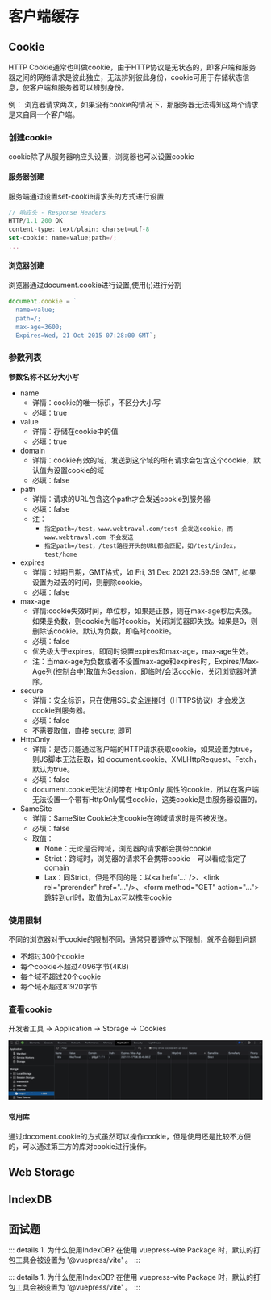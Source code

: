 # 客户端缓存

## Cookie
HTTP Cookie通常也叫做cookie，由于HTTP协议是无状态的，即客户端和服务器之间的网络请求是彼此独立，无法辨别彼此身份，cookie可用于存储状态信息，使客户端和服务器可以辨别身份。

例： 浏览器请求两次，如果没有cookie的情况下，那服务器无法得知这两个请求是来自同一个客户端。

### 创建cookie
cookie除了从服务器响应头设置，浏览器也可以设置cookie

#### 服务器创建
服务端通过设置set-cookie请求头的方式进行设置
```javascript
// 响应头 - Response Headers
HTTP/1.1 200 OK 
content-type: text/plain; charset=utf-8
set-cookie: name=value;path=/;
...
```


#### 浏览器创建
浏览器通过document.cookie进行设置,使用(;)进行分割 
```javascript
document.cookie = `
  name=value;
  path=/;
  max-age=3600;
  Expires=Wed, 21 Oct 2015 07:28:00 GMT`;
```

### 参数列表
**参数名称不区分大小写**
  - name
    - 详情：cookie的唯一标识，不区分大小写
    - 必填：true
  - value
    - 详情：存储在cookie中的值
    - 必填：true
  - domain
    - 详情：cookie有效的域，发送到这个域的所有请求会包含这个cookie，默认值为设置cookie的域
    - 必填：false
  - path
    - 详情：请求的URL包含这个path才会发送cookie到服务器
    - 必填：false
    - 注：
      - ```指定path=/test，www.webtraval.com/test 会发送cookie，而 www.webtraval.com 不会发送```
      - ```指定path=/test，/test路径开头的URL都会匹配，如/test/index，test/home```
  - expires
    - 详情：过期日期，GMT格式，如 Fri, 31 Dec 2021 23:59:59 GMT, 如果设置为过去的时间，则删除cookie。
    - 必填：false
  - max-age
    - 详情:cookie失效时间，单位秒，如果是正数，则在max-age秒后失效。如果是负数，则cookie为临时cookie，关闭浏览器即失效。如果是0，则删除该cookie。默认为负数，即临时cookie。
    - 必填：false
    - 优先级大于expires，即同时设置expires和max-age，max-age生效。
    - 注：当max-age为负数或者不设置max-age和expires时，Expires/Max-Age列(控制台中)取值为Session，即临时/会话cookie，关闭浏览器时清除。
  - secure
    - 详情：安全标识，只在使用SSL安全连接时（HTTPS协议）才会发送cookie到服务器。
    - 必填：false
    - 不需要取值，直接 secure; 即可
  - HttpOnly
    - 详情：是否只能通过客户端的HTTP请求获取cookie，如果设置为true，则JS脚本无法获取，如 document.cookie、XMLHttpRequest、Fetch，默认为true。
    - 必填：false
    - document.cookie无法访问带有 HttpOnly 属性的cookie，所以在客户端无法设置一个带有HttpOnly属性cookie，这类cookie是由服务器设置的。
  - SameSite
    - 详情：SameSite Cookie决定cookie在跨域请求时是否被发送。
    - 必填：false
    - 取值：
      - None：无论是否跨域，浏览器的请求都会携带cookie
      - Strict：跨域时，浏览器的请求不会携带cookie - 可以看成指定了domain
      - Lax：同Strict，但是不同的是：以\<a hef='...' />、\<link rel="prerender" href="..."/>、\<form method="GET" action="...">跳转到url时，取值为Lax可以携带cookie


### 使用限制
不同的浏览器对于cookie的限制不同，通常只要遵守以下限制，就不会碰到问题
  - 不超过300个cookie
  - 每个cookie不超过4096字节(4KB)
  - 每个域不超过20个cookie
  - 每个域不超过81920字节

### 查看cookie
开发者工具 -> Application -> Storage -> Cookies

<img src='/images/check_cookie.png'>

#### 常用库 
通过docoment.cookie的方式虽然可以操作cookie，但是使用还是比较不方便的，可以通过第三方的库对cookie进行操作。
<NpmBadge package="cookie" distTag='0.4.1' />

## Web Storage


## IndexDB


## 面试题
::: details 1. 为什么使用IndexDB?
在使用 vuepress-vite Package 时，默认的打包工具会被设置为 '@vuepress/vite' 。 
:::

::: details 1. 为什么使用IndexDB?
在使用 vuepress-vite Package 时，默认的打包工具会被设置为 '@vuepress/vite' 。 
:::